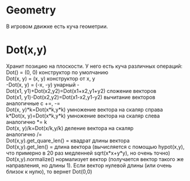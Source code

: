 # Geometry
В игровом движке есть куча геометрии.

# Dot(x,y)
Хранит позицию на плоскости. У него есть куча различных операций:\
Dot() = (0, 0) конструктор по умолчанию\
Dot(x, y) = (x, y) конструктор от x, y\
-Dot(x, y) = (-x, -y) унарный -\
Dot(x1, y1)+Dot(x2,y2)=Dot(x1+x2,y1+y2) сложение векторов\
Dot(x1, y1)-Dot(x2,y2)=Dot(x1-x2,y1-y2) вычитание векторов\
аналогичные с +=, -=\
Dot(x, y)\*k=Dot(x\*k,y\*k) умножение вектора на скаляр справа\
k\*Dot(x, y)=Dot(x\*k,y\*k) умножение вектора на скаляр слева\
аналогично \*= k\
Dot(x, y)/k=Dot(x/k,y/k) деление вектора на скаляр\
аналогично /=\
Dot(x,y).get_quare_len() = квадрат длины вектора\
Dot(x,y).get_len() = длина вектора (вычисляется с помощью hypot(x,y), что примерно в 20 раз медленней sqrt(x\*x+y\*y), но очень точно)\
Dot(x,y).normalize() нормализует вектор (получается вектор такого же направления, но длины 1). Если вектор нулевой длины (или очень близок к нулю), то вернет Dot(0,0)
